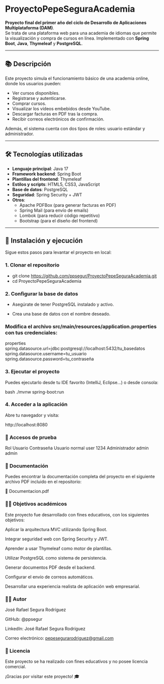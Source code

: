 # ProyectoPepeSeguraAcademia

**Proyecto final del primer año del ciclo de Desarrollo de Aplicaciones Multiplataforma (DAM)**.  
Se trata de una plataforma web para una academia de idiomas que permite la visualización y compra de cursos en línea. Implementado con **Spring Boot**, **Java**, **Thymeleaf** y **PostgreSQL**.

---

## 📚 Descripción

Este proyecto simula el funcionamiento básico de una academia online, donde los usuarios pueden:

- Ver cursos disponibles.
- Registrarse y autenticarse.
- Comprar cursos.
- Visualizar los vídeos embebidos desde YouTube.
- Descargar facturas en PDF tras la compra.
- Recibir correos electrónicos de confirmación.

Además, el sistema cuenta con dos tipos de roles: usuario estándar y administrador.

---

## 🛠️ Tecnologías utilizadas

- **Lenguaje principal**: Java 17
- **Framework backend**: Spring Boot
- **Plantillas del frontend**: Thymeleaf
- **Estilos y scripts**: HTML5, CSS3, JavaScript
- **Base de datos**: PostgreSQL
- **Seguridad**: Spring Security + JWT
- **Otros**:
  - Apache PDFBox (para generar facturas en PDF)
  - Spring Mail (para envío de emails)
  - Lombok (para reducir código repetitivo)
  - Bootstrap (para el diseño del frontend)

---

## 🚀 Instalación y ejecución

Sigue estos pasos para levantar el proyecto en local:

### 1. Clonar el repositorio

- git clone https://github.com/ppsegur/ProyectoPepeSeguraAcademia.git
- cd ProyectoPepeSeguraAcademia

### 2. Configurar la base de datos
- Asegúrate de tener PostgreSQL instalado y activo.

- Crea una base de datos con el nombre deseado.

### Modifica el archivo src/main/resources/application.properties con tus credenciales:

properties
spring.datasource.url=jdbc:postgresql://localhost:5432/tu_basedatos
spring.datasource.username=tu_usuario
spring.datasource.password=tu_contraseña
### 3. Ejecutar el proyecto
Puedes ejecutarlo desde tu IDE favorito (IntelliJ, Eclipse...) o desde consola:

bash
./mvnw spring-boot:run

### 4. Acceder a la aplicación
Abre tu navegador y visita:

http://localhost:8080

### 🔐 Accesos de prueba
Rol	Usuario	Contraseña
Usuario normal	user	1234
Administrador	admin	admin

### 📄 Documentación
Puedes encontrar la documentación completa del proyecto en el siguiente archivo PDF incluido en el repositorio:

📘 Documentacion.pdf

### 🧑‍🎓 Objetivos académicos
Este proyecto fue desarrollado con fines educativos, con los siguientes objetivos:

Aplicar la arquitectura MVC utilizando Spring Boot.

Integrar seguridad web con Spring Security y JWT.

Aprender a usar Thymeleaf como motor de plantillas.

Utilizar PostgreSQL como sistema de persistencia.

Generar documentos PDF desde el backend.

Configurar el envío de correos automáticos.

Desarrollar una experiencia realista de aplicación web empresarial.


### 👨‍💻 Autor
José Rafael Segura Rodríguez

GitHub: @ppsegur

LinkedIn: José Rafael Segura Rodríguez

Correo electrónico: pepesegurarodriguez@gmail.com

### 📌 Licencia
Este proyecto se ha realizado con fines educativos y no posee licencia comercial.

¡Gracias por visitar este proyecto! 🎓
